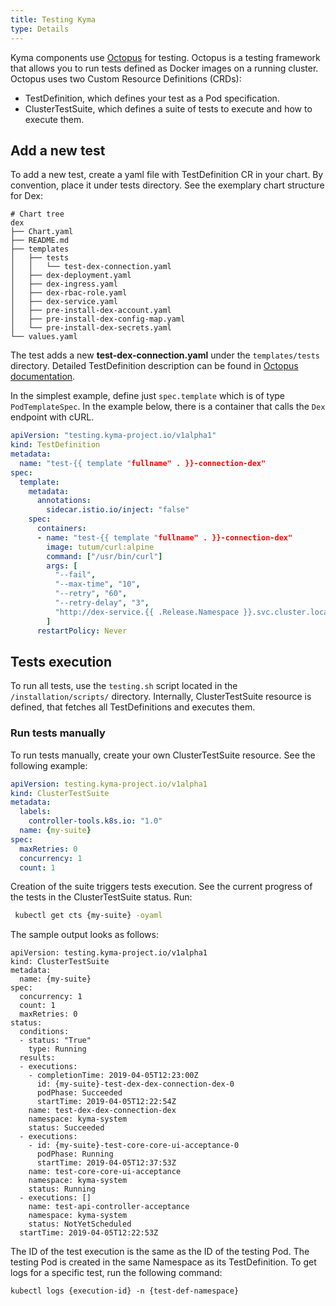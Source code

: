 ```yaml
---
title: Testing Kyma
type: Details
---
```


Kyma components use [Octopus](http://github.com/kyma-incubator/octopus) for testing. 
Octopus is a testing framework that allows you to run tests defined as Docker images on a running cluster.
Octopus uses two Custom Resource Definitions (CRDs):
- TestDefinition, which defines your test as a Pod specification.
- ClusterTestSuite, which defines a suite of tests to execute and how to execute them.

## Add a new test
To add a new test, create a yaml file with TestDefinition CR in your chart. By convention, place it under tests directory.
See the exemplary chart structure for Dex:

```
# Chart tree
dex
├── Chart.yaml
├── README.md
├── templates
│   ├── tests
│   │   └── test-dex-connection.yaml
│   ├── dex-deployment.yaml
│   ├── dex-ingress.yaml
│   ├── dex-rbac-role.yaml
│   ├── dex-service.yaml
│   ├── pre-install-dex-account.yaml
│   ├── pre-install-dex-config-map.yaml
│   └── pre-install-dex-secrets.yaml
└── values.yaml
```

The test adds a new **test-dex-connection.yaml** under the `templates/tests` directory.
Detailed TestDefinition description can be found in [Octopus documentation](https://github.com/kyma-incubator/octopus/blob/master/docs/crd-test-definition.md).

In the simplest example, define just `spec.template` which is of type `PodTemplateSpec`.
In the example below, there is a container that calls the `Dex` endpoint with cURL.

```yaml
apiVersion: "testing.kyma-project.io/v1alpha1"
kind: TestDefinition
metadata:
  name: "test-{{ template "fullname" . }}-connection-dex"
spec:
  template:
    metadata:
      annotations:
        sidecar.istio.io/inject: "false"
    spec:
      containers:
      - name: "test-{{ template "fullname" . }}-connection-dex"
        image: tutum/curl:alpine
        command: ["/usr/bin/curl"]
        args: [
          "--fail",
          "--max-time", "10",
          "--retry", "60",
          "--retry-delay", "3",
          "http://dex-service.{{ .Release.Namespace }}.svc.cluster.local:5556/.well-known/openid-configuration"
        ]
      restartPolicy: Never

```

## Tests execution
To run all tests, use the `testing.sh` script located in the `/installation/scripts/` directory. 
Internally, ClusterTestSuite resource is defined, that fetches all TestDefinitions and executes them.


### Run tests manually
To run tests manually, create your own ClusterTestSuite resource. See the following example:

```yaml
apiVersion: testing.kyma-project.io/v1alpha1
kind: ClusterTestSuite
metadata:
  labels:
    controller-tools.k8s.io: "1.0"
  name: {my-suite}
spec:
  maxRetries: 0
  concurrency: 1
  count: 1
```

Creation of the suite triggers tests execution. See the current progress of the tests in the ClusterTestSuite status. Run:
```bash
 kubectl get cts {my-suite} -oyaml
 ```
 
The sample output looks as follows:
```
apiVersion: testing.kyma-project.io/v1alpha1
kind: ClusterTestSuite
metadata:
  name: {my-suite}
spec:
  concurrency: 1
  count: 1
  maxRetries: 0
status:
  conditions:
  - status: "True"
    type: Running
  results:
  - executions:
    - completionTime: 2019-04-05T12:23:00Z
      id: {my-suite}-test-dex-dex-connection-dex-0
      podPhase: Succeeded
      startTime: 2019-04-05T12:22:54Z
    name: test-dex-dex-connection-dex
    namespace: kyma-system
    status: Succeeded
  - executions:
    - id: {my-suite}-test-core-core-ui-acceptance-0
      podPhase: Running
      startTime: 2019-04-05T12:37:53Z
    name: test-core-core-ui-acceptance
    namespace: kyma-system
    status: Running
  - executions: []
    name: test-api-controller-acceptance
    namespace: kyma-system
    status: NotYetScheduled
  startTime: 2019-04-05T12:22:53Z
```

The ID of the test execution is the same as the ID of the testing Pod. The testing Pod is created in the same Namespace as its TestDefinition. To get logs for a specific test, run the following command:
```
kubectl logs {execution-id} -n {test-def-namespace}
```